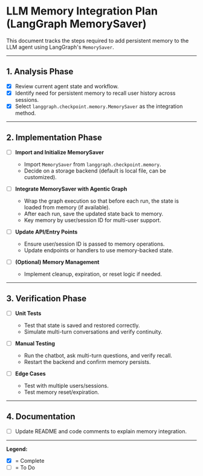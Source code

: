 # LLM Memory Integration Plan (LangGraph MemorySaver)

This document tracks the steps required to add persistent memory to the LLM agent using LangGraph's `MemorySaver`.

---

## 1. Analysis Phase

- [x] Review current agent state and workflow.
- [x] Identify need for persistent memory to recall user history across sessions.
- [x] Select `langgraph.checkpoint.memory.MemorySaver` as the integration method.

---

## 2. Implementation Phase

- [ ] **Import and Initialize MemorySaver**
  - Import `MemorySaver` from `langgraph.checkpoint.memory`.
  - Decide on a storage backend (default is local file, can be customized).

- [ ] **Integrate MemorySaver with Agentic Graph**
  - Wrap the graph execution so that before each run, the state is loaded from memory (if available).
  - After each run, save the updated state back to memory.
  - Key memory by user/session ID for multi-user support.

- [ ] **Update API/Entry Points**
  - Ensure user/session ID is passed to memory operations.
  - Update endpoints or handlers to use memory-backed state.

- [ ] **(Optional) Memory Management**
  - Implement cleanup, expiration, or reset logic if needed.

---

## 3. Verification Phase

- [ ] **Unit Tests**
  - Test that state is saved and restored correctly.
  - Simulate multi-turn conversations and verify continuity.

- [ ] **Manual Testing**
  - Run the chatbot, ask multi-turn questions, and verify recall.
  - Restart the backend and confirm memory persists.

- [ ] **Edge Cases**
  - Test with multiple users/sessions.
  - Test memory reset/expiration.

---

## 4. Documentation

- [ ] Update README and code comments to explain memory integration.

---

**Legend:**
- [x] = Complete
- [ ] = To Do
